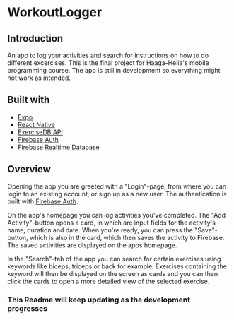 # WorkoutLogger

## Introduction
An app to log your activities and search for instructions on how to do different excercises. This is the final project for Haaga-Helia's mobile programming course. The app is still in development so everything might not work as intended.

## Built with
- [Expo](https://expo.dev/)
- [React Native](https://reactnative.dev/)
- [ExerciseDB API](https://rapidapi.com/justin-WFnsXH_t6/api/exercisedb)
- [Firebase Auth](https://firebase.google.com/docs/auth)
- [Firebase Realtime Database](https://firebase.google.com/docs/database)

## Overview
Opening the app you are greeted with a "Login"-page, from where you can login to an existing account, or sign up as a new user. The authentication is built with [Firebase Auth](https://firebase.google.com/docs/auth).

On the app's homepage you can log activities you've completed. The "Add Activity"-button opens a card, in which are input fields for the activity's name, duration and date. When you're ready, you can press the "Save"-button, which is also in the card, which then saves the activity to Firebase. The saved activities are displayed on the apps homepage.

In the "Search"-tab of the app you can search for certain exercises using keywords like biceps, triceps or back for example. Exercises containing the keyword will then be displayed on the screen as cards and you can then click the cards to open a more detailed view of the selected exercise.

### This Readme will keep updating as the development progresses
